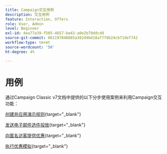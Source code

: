 ```yaml
---
title: Campaign交互用例
description: 交互用例
feature: Interaction, Offers
role: User, Admin
level: Beginner
exl-id: 4ea77a39-f505-4657-be43-a0e2b79ddcdd
source-git-commit: 061197048885a30249bd18af7f8b24cb71def742
workflow-type: tm+mt
source-wordcount: '50'
ht-degree: 4%

---
```


# 用例

通过Campaign Classic v7文档中提供的以下分步使用案例来利用Campaign交互功能：

[创建并应用演示规则](https://experienceleague.adobe.com/docs/campaign-classic/using/managing-offers/case-study/presentation-rules.html?lang=zh-Hans){target="_blank"}

[发送电子邮件选件投放](https://experienceleague.adobe.com/docs/campaign-classic/using/managing-offers/case-study/offers-on-an-outbound-channel.html?lang=zh-Hans){target="_blank"}

[向匿名访客提供优惠](https://experienceleague.adobe.com/docs/campaign-classic/using/managing-offers/case-study/offers-on-an-outbound-channel.html?lang=zh-Hans){target="_blank"}

[执行优惠模拟](https://experienceleague.adobe.com/docs/campaign-classic/using/managing-offers/case-study/offers-on-an-outbound-channel.html?lang=zh-Hans){target="_blank"}
